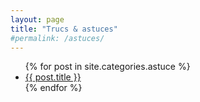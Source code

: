 ```yaml
---
layout: page
title: "Trucs & astuces"
#permalink: /astuces/
---
```



<ul class="posts">
    {% for post in site.categories.astuce %}
        <li>
            <a class="post-link" href="{{ post.url }}">{{ post.title }}</a>
        </li>
    {% endfor %}
</ul>

